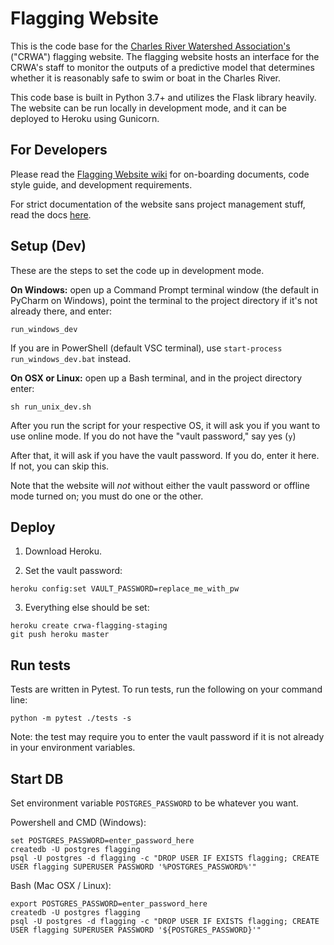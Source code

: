 # Flagging Website

This is the code base for the [Charles River Watershed Association's](https://crwa.org/) ("CRWA") flagging website. The flagging website hosts an interface for the CRWA's staff to monitor the outputs of a predictive model that determines whether it is reasonably safe to swim or boat in the Charles River.

This code base is built in Python 3.7+ and utilizes the Flask library heavily. The website can be run locally in development mode, and it can be deployed to Heroku using Gunicorn.

## For Developers

Please read the [Flagging Website wiki](https://github.com/codeforboston/flagging/wiki) for on-boarding documents, code style guide, and development requirements.

For strict documentation of the website sans project management stuff, read the docs [here](https://codeforboston.github.io/flagging/).

## Setup (Dev)

These are the steps to set the code up in development mode.

**On Windows:** open up a Command Prompt terminal window (the default in PyCharm on Windows), point the terminal to the project directory if it's not already there, and enter:

```commandline
run_windows_dev
```

If you are in PowerShell (default VSC terminal), use `start-process run_windows_dev.bat` instead.

**On OSX or Linux:** open up a Bash terminal, and in the project directory enter:

```shell script
sh run_unix_dev.sh
```

After you run the script for your respective OS, it will ask you if you want to use online mode. If you do not have the "vault password," say yes (`y`)

After that, it will ask if you have the vault password. If you do, enter it here. If not, you can skip this.

Note that the website will _not_ without either the vault password or offline mode turned on; you must do one or the other.

## Deploy

1. Download Heroku.

2. Set the vault password:

```shell script
heroku config:set VAULT_PASSWORD=replace_me_with_pw
```

3. Everything else should be set:

```shell script
heroku create crwa-flagging-staging
git push heroku master
```

## Run tests

Tests are written in Pytest. To run tests, run the following on your command line:

```shell script
python -m pytest ./tests -s
```

Note: the test may require you to enter the vault password if it is not already in your environment variables.


## Start DB

Set environment variable `POSTGRES_PASSWORD` to be whatever you want.

Powershell and CMD (Windows):

```commandline
set POSTGRES_PASSWORD=enter_password_here
createdb -U postgres flagging
psql -U postgres -d flagging -c "DROP USER IF EXISTS flagging; CREATE USER flagging SUPERUSER PASSWORD '%POSTGRES_PASSWORD%'"
```

Bash (Mac OSX / Linux):

```shell script
export POSTGRES_PASSWORD=enter_password_here
createdb -U postgres flagging
psql -U postgres -d flagging -c "DROP USER IF EXISTS flagging; CREATE USER flagging SUPERUSER PASSWORD '${POSTGRES_PASSWORD}'"
```

